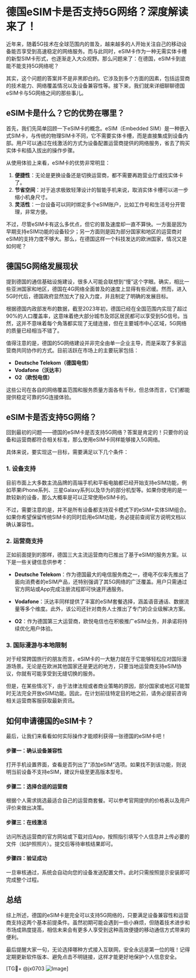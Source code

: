 # 德国eSIM卡是否支持5G网络？深度解读来了！

近年来，随着5G技术在全球范围内的普及，越来越多的人开始关注自己的移动设备能否享受到高速稳定的网络服务。而与此同时，eSIM卡作为一种无需实体卡槽的新型SIM卡形式，也逐渐走入大众视野。那么问题来了：在德国，eSIM卡到底能不能支持5G网络呢？

其实，这个问题的答案并不是非黑即白的。它涉及到多个方面的因素，包括运营商的技术能力、网络覆盖情况以及设备兼容性等。接下来，我们就来详细聊聊德国eSIM卡与5G网络之间的那些事儿。

## eSIM卡是什么？它的优势在哪里？

首先，我们先简单回顾一下eSIM卡的概念。eSIM（Embedded SIM）是一种嵌入式SIM卡，与传统的物理SIM卡不同，它不需要实体卡槽，而是直接集成到设备内部。用户可以通过在线激活的方式为设备配置运营商提供的网络服务，省去了购买实体卡和插入拔出的操作步骤。

从使用体验上来看，eSIM卡的优势非常明显：

1. **便捷性**：无论是更换设备还是切换运营商，都不需要再跑营业厅或找实体卡了。
2. **节省空间**：对于追求极致轻薄设计的智能手机来说，取消实体卡槽可以进一步缩小机身尺寸。
3. **灵活性**：一台设备可以同时绑定多个eSIM账户，比如工作号和生活号分开管理，非常方便。

不过，尽管eSIM卡有这么多优点，但它的普及速度却一直不算快。一方面是因为早期支持eSIM功能的设备较少；另一方面则是因为部分国家和地区的运营商对eSIM的支持力度不够大。那么，在德国这样一个科技发达的欧洲国家，情况又是如何呢？

## 德国5G网络发展现状

提到德国的通信基础设施建设，很多人可能会联想到“慢”这个字眼。确实，相比一些亚洲国家和地区，德国在4G网络全面普及的速度上显得有些迟缓。然而，进入5G时代后，德国政府显然加大了投入力度，并且制定了明确的发展目标。

根据德国内政部发布的数据，截至2023年初，德国已经在全国范围内实现了超过90%的人口覆盖率，这意味着绝大部分城市及郊区居民都可以享受到5G信号。当然，这并不意味着每个角落都实现了无缝连接，但在主要城市中心区域，5G网络的质量已经相当不错了。

值得注意的是，德国的5G网络建设并非完全由单一企业主导，而是采取了多家运营商共同协作的方式。目前活跃在市场上的主要玩家包括：

- **Deutsche Telekom（德国电信）**
- **Vodafone（沃达丰）**
- **O2（欧悦电信）**

这些公司在各自的网络覆盖范围和服务质量方面各有千秋，但总体而言，它们都能提供稳定可靠的5G连接体验。

## eSIM卡是否支持5G网络？

回到最初的问题——德国的eSIM卡是否支持5G网络？答案是肯定的！只要你的设备和运营商都符合相关标准，那么使用eSIM卡同样能够接入5G网络。

具体来说，要实现这一目标，需要满足以下几个条件：

### 1. 设备支持
目前市面上大多数主流品牌的高端手机和平板电脑都已经开始支持eSIM功能，例如苹果iPhone系列、三星Galaxy系列以及华为的部分机型等。如果你使用的是一款较新的设备，那么大概率是可以正常使用eSIM卡的。

不过，需要注意的是，并不是所有设备都支持双卡模式下的eSIM+实体SIM组合。如果你希望保留传统SIM卡的同时启用eSIM功能，务必提前查阅官方说明文档以确认兼容性。

### 2. 运营商支持
正如前面提到的那样，德国三大主流运营商均已推出了基于eSIM的服务方案。以下是一些关键信息供参考：

- **Deutsche Telekom**：作为德国最大的电信服务商之一，德电不仅率先推出了面向消费者的eSIM产品，还特别强调了其5G网络的广泛覆盖。用户只需通过官方网站或App完成注册流程即可快速开通服务。
  
- **Vodafone**：沃达丰同样提供了丰富的eSIM套餐选择，涵盖语音通话、数据流量等多个维度。此外，该公司还针对商务人士推出了专门的企业级解决方案。

- **O2**：作为德国第三大运营商，欧悦电信也在积极推广eSIM业务，并承诺将持续优化用户体验。

### 3. 国际漫游与本地限制
对于经常跨国旅行的朋友而言，eSIM卡的一大魅力就在于它能够轻松应对国际漫游场景。无论是在欧洲其他国家还是更远的地方，只要当地运营商支持eSIM协议，你就有可能享受到无缝切换的服务。

但是，在某些情况下，由于法律法规或者商业策略的原因，部分国家或地区可能暂时无法完全开放eSIM功能。因此，在计划前往特定目的地之前，请务必提前咨询相关运营商客服获取最新资讯。

## 如何申请德国的eSIM卡？

最后，让我们来看看如何实际操作才能顺利获得一张德国的eSIM卡吧！

#### 步骤一：确认设备兼容性
打开手机设置界面，查看是否列出了“添加eSIM”选项。如果找不到该功能，则说明当前设备不支持eSIM，建议升级至更高版本型号。

#### 步骤二：选择合适的运营商
根据个人需求挑选最适合自己的运营商套餐。可以参考官网提供的价格表以及用户评价来做出决策。

#### 步骤三：在线激活
访问所选运营商的官方网站或下载对应App，按照指引填写个人信息并上传必要的文件（如护照照片）。提交后等待审核结果即可。

#### 步骤四：验证成功
一旦审核通过，系统会自动向您的设备发送配置文件。此时只需按照提示安装即可完成整个过程。

## 总结

综上所述，德国的eSIM卡是完全可以支持5G网络的，只要满足设备兼容性和运营商支持这两个基本前提条件。虽然初期可能会遇到一些小麻烦，但随着技术进步和市场成熟度提高，相信未来会有更多人享受到这种高效便捷的移动通信方式带来的便利。

最后提醒大家一句，无论选择哪种方式接入互联网，安全永远是第一位的哦！记得定期更新软件版本、避免点击不明链接，这样才能更好地保护个人信息安全。

[TG💪+ @jx0703 ![Image](https://github.com/user-attachments/assets/dbca1d08-cadb-493c-b0ec-ad6f7a83f270)]